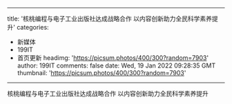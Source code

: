 
---
title: '核桃编程与电子工业出版社达成战略合作 以内容创新助力全民科学素养提升'
categories: 
 - 新媒体
 - 199IT
 - 首页更新
headimg: 'https://picsum.photos/400/300?random=7903'
author: 199IT
comments: false
date: Wed, 19 Jan 2022 09:28:35 GMT
thumbnail: 'https://picsum.photos/400/300?random=7903'
---

<div>   
核桃编程与电子工业出版社达成战略合作 以内容创新助力全民科学素养提升  
</div>
            